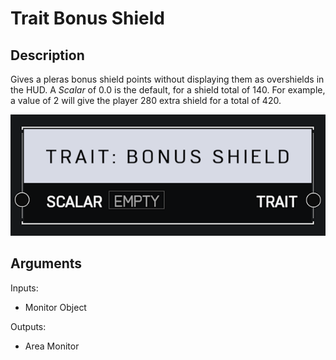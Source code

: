 # Trait Bonus Shield

## Description

Gives a pleras bonus shield points without displaying them as overshields in the HUD. A _Scalar_ of 0.0 is the default, for a shield total of 140. For example, a value of 2 will give the player 280 extra shield for a total of 420.

![Area Monitor](../../.gitbook/assets/images/scripting/traits/trait-bonus-shield.png)

## Arguments

Inputs:

* Monitor Object

Outputs:

* Area Monitor
